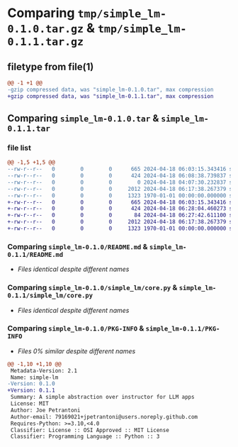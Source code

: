 # Comparing `tmp/simple_lm-0.1.0.tar.gz` & `tmp/simple_lm-0.1.1.tar.gz`

## filetype from file(1)

```diff
@@ -1 +1 @@
-gzip compressed data, was "simple_lm-0.1.0.tar", max compression
+gzip compressed data, was "simple_lm-0.1.1.tar", max compression
```

## Comparing `simple_lm-0.1.0.tar` & `simple_lm-0.1.1.tar`

### file list

```diff
@@ -1,5 +1,5 @@
--rw-r--r--   0        0        0      665 2024-04-18 06:03:15.343416 simple_lm-0.1.0/README.md
--rw-r--r--   0        0        0      424 2024-04-18 06:08:38.739837 simple_lm-0.1.0/pyproject.toml
--rw-r--r--   0        0        0        0 2024-04-18 04:07:30.232837 simple_lm-0.1.0/simple_lm/__init__.py
--rw-r--r--   0        0        0     2012 2024-04-18 06:17:38.267379 simple_lm-0.1.0/simple_lm/core.py
--rw-r--r--   0        0        0     1323 1970-01-01 00:00:00.000000 simple_lm-0.1.0/PKG-INFO
+-rw-r--r--   0        0        0      665 2024-04-18 06:03:15.343416 simple_lm-0.1.1/README.md
+-rw-r--r--   0        0        0      424 2024-04-18 06:28:04.460273 simple_lm-0.1.1/pyproject.toml
+-rw-r--r--   0        0        0       84 2024-04-18 06:27:42.611100 simple_lm-0.1.1/simple_lm/__init__.py
+-rw-r--r--   0        0        0     2012 2024-04-18 06:17:38.267379 simple_lm-0.1.1/simple_lm/core.py
+-rw-r--r--   0        0        0     1323 1970-01-01 00:00:00.000000 simple_lm-0.1.1/PKG-INFO
```

### Comparing `simple_lm-0.1.0/README.md` & `simple_lm-0.1.1/README.md`

 * *Files identical despite different names*

### Comparing `simple_lm-0.1.0/simple_lm/core.py` & `simple_lm-0.1.1/simple_lm/core.py`

 * *Files identical despite different names*

### Comparing `simple_lm-0.1.0/PKG-INFO` & `simple_lm-0.1.1/PKG-INFO`

 * *Files 0% similar despite different names*

```diff
@@ -1,10 +1,10 @@
 Metadata-Version: 2.1
 Name: simple-lm
-Version: 0.1.0
+Version: 0.1.1
 Summary: A simple abstraction over instructor for LLM apps
 License: MIT
 Author: Joe Petrantoni
 Author-email: 79169021+jpetrantoni@users.noreply.github.com
 Requires-Python: >=3.10,<4.0
 Classifier: License :: OSI Approved :: MIT License
 Classifier: Programming Language :: Python :: 3
```

